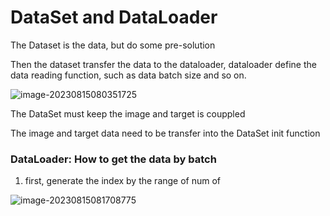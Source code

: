 # DataSet and DataLoader



The Dataset is the data, but do some pre-solution

Then the dataset transfer the data to the dataloader, dataloader define the data reading function, such as data batch size and so on.



![image-20230815080351725](https://hacker-oss-typora.oss-cn-chengdu.aliyuncs.com/Learning/imageimage-20230815080351725.png)

The DataSet must keep the image and target is couppled

The image and target data need to be transfer into the DataSet init function



### DataLoader: How to get the data by batch

1. first, generate the index by the range of num of 

![image-20230815081708775](https://hacker-oss-typora.oss-cn-chengdu.aliyuncs.com/Learning/imageimage-20230815081708775.png)


